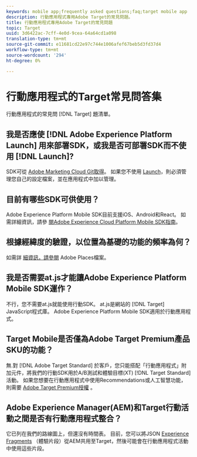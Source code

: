 ```yaml
---
keywords: mobile app;frequently asked questions;faq;target mobile app
description: 行動應用程式專用Adobe Target的常見問題。
title: 行動應用程式專用Adobe Target的常見問題
topic: Target
uuid: 3d6422ac-7cff-4e0d-9cea-64a64cd1a098
translation-type: tm+mt
source-git-commit: e11681cd22e97c744e1006afef67beb5d3fd37d4
workflow-type: tm+mt
source-wordcount: '294'
ht-degree: 0%

---
```



# 行動應用程式的Target常見問答集

行動應用程式的常見問 [!DNL Target] 題清單。

## 我是否應使 [!DNL Adobe Experience Platform Launch] 用來部署SDK，或我是否可部署SDK而不使用 [!DNL Launch]?

SDK可從 [Adobe Marketing Cloud Git取得](https://github.com/Adobe-Marketing-Cloud/acp-sdks/)。 如果您不使用 [Launch](https://docs.adobe.com/content/help/en/launch/using/overview.html)，則必須管理您自己的設定檔案，並在應用程式中加以管理。

## 目前有哪些SDK可供使用？

Adobe Experience Platform Mobile SDK目前支援iOS、Android和React。 如需詳細資訊，請參 [閱Adobe Experience Cloud Platform Mobile SDK指南](https://aep-sdks.gitbook.io/docs/)。

## 根據經緯度的驗證，以位置為基礎的功能的頻率為何？

如需詳 [細資訊，請參閱](https://placesdocs.com/places-services-by-adobe-documentation/) Adobe Places檔案。

## 我是否需要at.js才能讓Adobe Experience Platform Mobile SDK運作？

不行，您不需要at.js就能使用行動SDK。 at.js是網站的 [!DNL Target] JavaScript程式庫。 Adobe Experience Platform Mobile SDK適用於行動應用程式。

## Target Mobile是否僅為Adobe Target Premium產品SKU的功能？

無.對 [!DNL Adobe Target Standard] 於客戶，您只能搭配「行動應用程式」附加元件，將我們的行動SDK用於A/B測試和體驗目標(XT) [!DNL Target Standard] 活動。 如果您想要在行動應用程式中使用Recommendations或人工智慧功能，則需要 [Adobe Target Premium授權](/help/c-intro/intro.md#premium) 。

## Adobe Experience Manager(AEM)和Target行動活動之間是否有行動應用程式整合？

它已列在我們的路線圖上，但還沒有時間表。 目前，您可以將JSON [Experience Fragments](/help/c-experiences/c-manage-content/aem-experience-fragments.md) （體驗片段）從AEM共用至Target，然後可能會在行動應用程式活動中使用這些片段。
